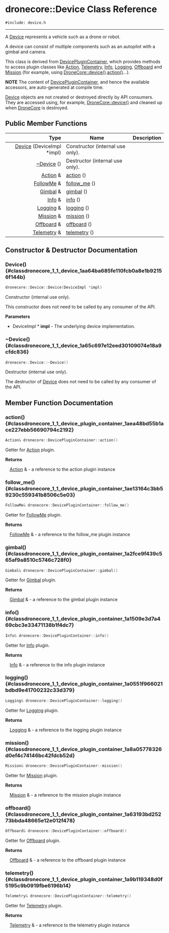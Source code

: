 # dronecore::Device Class Reference
`#include: device.h`

----


A [Device](classdronecore_1_1_device.md) represents a vehicle such as a drone or robot. 


A device can consist of multiple components such as an autopilot with a gimbal and camera.


This class is derived from [DevicePluginContainer](classdronecore_1_1_device_plugin_container.md), which provides methods to access plugin classes like [Action](classdronecore_1_1_action.md), [Telemetry](classdronecore_1_1_telemetry.md), [Info](classdronecore_1_1_info.md), [Logging](classdronecore_1_1_logging.md), [Offboard](classdronecore_1_1_offboard.md) and [Mission](classdronecore_1_1_mission.md) (for example, using [DroneCore::device()](classdronecore_1_1_drone_core.md#classdronecore_1_1_drone_core_1a5bac6e419e56a1f77a51adef98e94e7c).[action()](classdronecore_1_1_device_plugin_container.md#classdronecore_1_1_device_plugin_container_1aea48bd55b1ace227ebb56690794c2192)...).


**NOTE** The content of [DevicePluginContainer](classdronecore_1_1_device_plugin_container.md), and hence the available accessors, are auto-generated at compile time.


[Device](classdronecore_1_1_device.md) objects are not created or destroyed directly by API consumers. They are accessed using, for example, [DroneCore::device()](classdronecore_1_1_drone_core.md#classdronecore_1_1_drone_core_1a5bac6e419e56a1f77a51adef98e94e7c) and cleaned up when [DroneCore](classdronecore_1_1_drone_core.md) is destroyed. 


## Public Member Functions


Type | Name | Description
---: | --- | ---
| [Device](#classdronecore_1_1_device_1aa64ba685fe110fcb0a8e1b92156f144b) (DeviceImpl *impl) | Constructor (internal use only).
| [~Device](#classdronecore_1_1_device_1a65c697e12eed30109074e18a9cfdc836) () | Destructor (internal use only).
[Action](classdronecore_1_1_action.md) & | [action](#classdronecore_1_1_device_plugin_container_1aea48bd55b1ace227ebb56690794c2192) () |
[FollowMe](classdronecore_1_1_follow_me.md) & | [follow_me](#classdronecore_1_1_device_plugin_container_1ae13164c3bb59230c559341b8506c5e03) () |
[Gimbal](classdronecore_1_1_gimbal.md) & | [gimbal](#classdronecore_1_1_device_plugin_container_1a2fce9f439c565af9a8510c5746c728f0) () |
[Info](classdronecore_1_1_info.md) & | [info](#classdronecore_1_1_device_plugin_container_1a1509e3d7a469cbc3e33471138b1f4dc7) () |
[Logging](classdronecore_1_1_logging.md) & | [logging](#classdronecore_1_1_device_plugin_container_1a0551f966021bdbd9e41700232c33d379) () |
[Mission](classdronecore_1_1_mission.md) & | [mission](#classdronecore_1_1_device_plugin_container_1a8a05778326d0ef4c74146bc42fdcb52d) () |
[Offboard](classdronecore_1_1_offboard.md) & | [offboard](#classdronecore_1_1_device_plugin_container_1a63193bd25273bbda48665e12e012f478) () |
[Telemetry](classdronecore_1_1_telemetry.md) & | [telemetry](#classdronecore_1_1_device_plugin_container_1a9b119348d0f5195c9b0919fbe6196b14) () |


## Constructor & Destructor Documentation


### Device() {#classdronecore_1_1_device_1aa64ba685fe110fcb0a8e1b92156f144b}
```cpp
dronecore::Device::Device(DeviceImpl *impl)
```


Constructor (internal use only).

This constructor does not need to be called by any consumer of the API.

**Parameters**

* DeviceImpl * **impl** - The underlying device implementation.

### ~Device() {#classdronecore_1_1_device_1a65c697e12eed30109074e18a9cfdc836}
```cpp
dronecore::Device::~Device()
```


Destructor (internal use only).

The destructor of [Device](classdronecore_1_1_device.md) does not need to be called by any consumer of the API.

## Member Function Documentation


### action() {#classdronecore_1_1_device_plugin_container_1aea48bd55b1ace227ebb56690794c2192}
```cpp
Action& dronecore::DevicePluginContainer::action()
```


Getter for [Action](classdronecore_1_1_action.md) plugin.

**Returns**

&emsp;[Action](classdronecore_1_1_action.md) & - a reference to the action plugin instance

### follow_me() {#classdronecore_1_1_device_plugin_container_1ae13164c3bb59230c559341b8506c5e03}
```cpp
FollowMe& dronecore::DevicePluginContainer::follow_me()
```


Getter for [FollowMe](classdronecore_1_1_follow_me.md) plugin.

**Returns**

&emsp;[FollowMe](classdronecore_1_1_follow_me.md) & - a reference to the follow_me plugin instance

### gimbal() {#classdronecore_1_1_device_plugin_container_1a2fce9f439c565af9a8510c5746c728f0}
```cpp
Gimbal& dronecore::DevicePluginContainer::gimbal()
```


Getter for [Gimbal](classdronecore_1_1_gimbal.md) plugin.

**Returns**

&emsp;[Gimbal](classdronecore_1_1_gimbal.md) & - a reference to the gimbal plugin instance

### info() {#classdronecore_1_1_device_plugin_container_1a1509e3d7a469cbc3e33471138b1f4dc7}
```cpp
Info& dronecore::DevicePluginContainer::info()
```


Getter for [Info](classdronecore_1_1_info.md) plugin.

**Returns**

&emsp;[Info](classdronecore_1_1_info.md) & - a reference to the info plugin instance

### logging() {#classdronecore_1_1_device_plugin_container_1a0551f966021bdbd9e41700232c33d379}
```cpp
Logging& dronecore::DevicePluginContainer::logging()
```


Getter for [Logging](classdronecore_1_1_logging.md) plugin.

**Returns**

&emsp;[Logging](classdronecore_1_1_logging.md) & - a reference to the logging plugin instance

### mission() {#classdronecore_1_1_device_plugin_container_1a8a05778326d0ef4c74146bc42fdcb52d}
```cpp
Mission& dronecore::DevicePluginContainer::mission()
```


Getter for [Mission](classdronecore_1_1_mission.md) plugin.

**Returns**

&emsp;[Mission](classdronecore_1_1_mission.md) & - a reference to the mission plugin instance

### offboard() {#classdronecore_1_1_device_plugin_container_1a63193bd25273bbda48665e12e012f478}
```cpp
Offboard& dronecore::DevicePluginContainer::offboard()
```


Getter for [Offboard](classdronecore_1_1_offboard.md) plugin.

**Returns**

&emsp;[Offboard](classdronecore_1_1_offboard.md) & - a reference to the offboard plugin instance

### telemetry() {#classdronecore_1_1_device_plugin_container_1a9b119348d0f5195c9b0919fbe6196b14}
```cpp
Telemetry& dronecore::DevicePluginContainer::telemetry()
```


Getter for [Telemetry](classdronecore_1_1_telemetry.md) plugin.

**Returns**

&emsp;[Telemetry](classdronecore_1_1_telemetry.md) & - a reference to the telemetry plugin instance